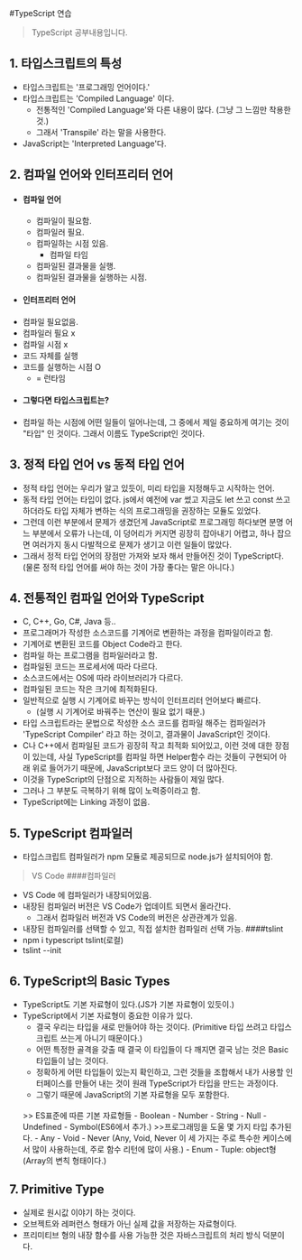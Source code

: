 #TypeScript 연습
>TypeScript 공부내용입니다.
## 1. 타입스크립트의 특성
- 타입스크립트는 '프로그래밍 언어이다.'
- 타입스크립트는 'Compiled Language' 이다.
  - 전통적인 'Compiled Language'와 다른 내용이 많다. (그냥 그 느낌만 착용한것.)
  - 그래서 'Transpile' 라는 말을 사용한다.
-  JavaScript는 'Interpreted Language'다.
## 2. 컴파일 언어와 인터프리터 언어
- #### 컴파일 언어
  -  컴파일이 필요함.
  -  컴파일러 필요.
  -  컴파일하는 시점 있음.
     -  컴파일 타임
  -  컴파일된 결과물을 실행.
  -  컴파일된 결과물을 실행하는 시점.
-  #### 인터프리터 언어
  -  컴파일 필요없음.
  -  컴파일러 필요 x
  -  컴파일 시점 x
  -  코드 자체를 실행
  -  코드를 실행하는 시점 O
     -  = 런타임 
-  #### 그렇다면 타입스크립트는?
  -  컴파일 하는 시점에 어떤 일들이 일어나는데, 그 중에서 제일 중요하게 여기는 것이 "타입" 인 것이다.
  그래서 이름도 TypeScript인 것이다.
## 3. 정적 타입 언어 vs 동적 타입 언어
  - 정적 타입 언어는 우리가 알고 있듯이, 미리 타입을 지정해두고 시작하는 언어.
  - 동적 타입 언어는 타입이 없다. js에서 예전에 var 썼고 지금도 let 쓰고 const 쓰고 하더라도 타입 자체가 변하는 식의 프로그래밍을 권장하는 모듈도 있었다.     
  - 그런데 이런 부분에서 문제가 생겼던게 JavaScript로 프로그래밍 하다보면 분명 어느 부분에서 오류가 나는데, 이 덩어리가 커지면 굉장히 잡아내기 어렵고,
  하나 잡으면 여러가지 동시 다발적으로 문제가 생기고 이런 일들이 많았다.
  - 그래서 정적 타입 언어의 장점만 가져와 보자 해서 만들어진 것이 TypeScript다. (물론 정적 타입 언어를 써야 하는 것이 가장 좋다는 말은 아니다.)
## 4. 전통적인 컴파일 언어와 TypeScript
  - C, C++, Go, C#, Java 등..
  - 프로그래머가 작성한 소스코드를 기계어로 변환하는 과정을 컴파일이라고 함.
  - 기계어로 변환된 코드를 Object Code라고 한다.
  - 컴파일 하는 프로그램을 컴파일러라고 함.
  - 컴파일된 코드는 프로세서에 따라 다르다.
  - 소스코드에서는 OS에 따라 라이브러리가 다르다.
  - 컴파일된 코드는 작은 크기에 최적화된다.
  - 일반적으로 실행 시 기계어로 바꾸는 방식이 인터프리터 언어보다 빠르다.
     - (실행 시 기계어로 바꿔주는 연산이 필요 없기 때문.)
  - 타입 스크립트라는 문법으로 작성한 소스 코드를 컴파일 해주는 컴파일러가 'TypeScript Compiler' 라고 하는 것이고, 결과물이 JavaScript인 것이다.
  - C나 C++에서 컴파일된 코드가 굉장히 작고 최적화 되어있고, 이런 것에 대한 장점이 있는데, 사실 TypeScript를 컴파일 하면 Helper함수 라는 것들이 구현되어 아래 위로 들어가기 때문에, JavaScript보다 코드 양이 더 많아진다.
  - 이것을 TypeScript의 단점으로 지적하는 사람들이 제일 많다.
  - 그러나 그 부분도 극복하기 위해 많이 노력중이라고 함.
  - TypeScript에는 Linking 과정이 없음.
## 5. TypeScript 컴파일러
  - 타입스크립트 컴파일러가 npm 모듈로 제공되므로 node.js가 설치되어야 함.
  >VS Code
   ####컴파일러
   -  VS Code 에 컴파일러가 내장되어있음.
   -  내장된 컴파일러 버전은 VS Code가 업데이트 되면서 올라간다.
      -  그래서 컴파일러 버전과 VS Code의 버전은 상관관계가 있음.
   -  내장된 컴파일러를 선택할 수 있고, 직접 설치한 컴파일러 선택 가능.
  ####tslint
   -  npm i typescript tslint(로컬)
   -  tslint --init

## 6. TypeScript의 Basic Types
  - TypeScript도 기본 자료형이 있다.(JS가 기본 자료형이 있듯이.)
  - TypeScript에서 기본 자료형이 중요한 이유가 있다.
     - 결국 우리는 타입을 새로 만들어야 하는 것이다. (Primitive 타입 쓰려고 타입스크립트 쓰는게 아니기 때문이다.)
     - 어떤 특정한 골격을 갖출 때 결국 이 타입들이 다 깨지면 결국 남는 것은 Basic 타입들이 남는 것이다.
     - 정확하게 어떤 타입들이 있는지 확인하고, 그런 것들을 조합해서 내가 사용할 인터페이스를 만들어 내는 것이 원래 TypeScript가 타입을 만드는 과정이다.
     - 그렇기 때문에 JavaScript의 기본 자료형을 모두 포함한다.
     <br/>
     >> ES표준에 따른 기본 자료형들
     - Boolean
     - Number
     - String
     - Null
     - Undefined
     - Symbol(ES6에서 추가.)
     >>프로그래밍을 도울 몇 가지 타입 추가된다.
     - Any
     - Void
     - Never  (Any, Void, Never 이 세 가지는 주로 특수한 케이스에서 많이 사용하는데, 주로 함수 리턴에 많이 사용.)
     - Enum
     - Tuple: object형  (Array의 변칙 형태이다.)
## 7. Primitive Type
  - 실제로 원시값 이야기 하는 것이다.
  - 오브젝트와 레퍼런스 형태가 아닌 실제 값을 저장하는 자료형이다.
  - 프리미티브 형의 내장 함수를 사용 가능한 것은 자바스크립트의 처리 방식 덕분이다.